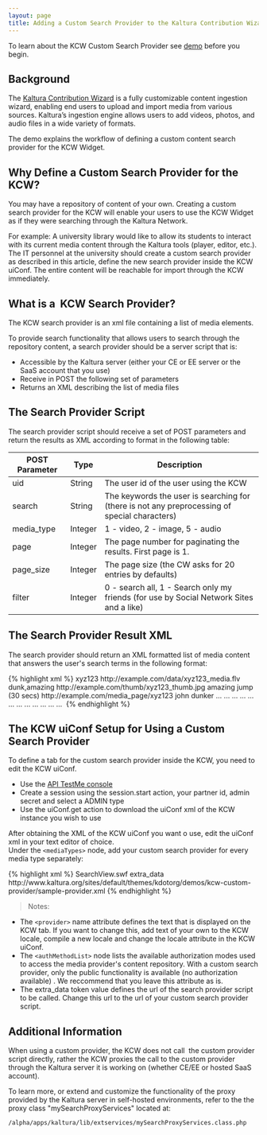 ```yaml
---
layout: page
title: Adding a Custom Search Provider to the Kaltura Contribution Wizard (KCW)
---
```


To learn about the KCW Custom Search Provider see <a href="http://www.kaltura.org/sites/default/themes/kdotorg/demos/kcw-custom-provider/contribution_wizard.php" target="_blank">demo</a> before you begin.

## Background

The <a href="http://knowledge.kaltura.com/kaltura-contribution-wizard-kcw" target="_blank">Kaltura Contribution Wizard</a> is a fully customizable content ingestion wizard, enabling end users to upload and import media from various sources. Kaltura’s ingestion engine allows users to add videos, photos, and audio files in a wide variety of formats. 

The demo explains the workflow of defining a custom content search provider for the KCW Widget.

## Why Define a Custom Search Provider for the KCW?

You may have a repository of content of your own. Creating a custom search provider for the KCW will enable your users to use the KCW Widget as if they were searching through the Kaltura Network.

For example: A university library would like to allow its students to interact with its current media content through the Kaltura tools (player, editor, etc.).  
The IT personnel at the university should create a custom search provider as described in this article, define the new search provider inside the KCW uiConf. The entire content will be reachable for import through the KCW immediately.

## What is a  KCW Search Provider?

The KCW search provider is an xml file containing a list of media elements.

To provide search functionality that allows users to search through the repository content, a search provider should be a server script that is:

*   Accessible by the Kaltura server (either your CE or EE server or the SaaS account that you use)
*   Receive in POST the following set of parameters
*   Returns an XML describing the list of media files

## The Search Provider Script

The search provider script should receive a set of POST parameters and return the results as XML according to format in the following table:

| POST Parameter | Type    | Description                                                                                   |
|----------------|---------|-----------------------------------------------------------------------------------------------|
| uid            | String  | The user id of the user using the KCW                                                         |
| search         | String  | The keywords the user is searching for (there is not any preprocessing of special characters) |
| media_type     | Integer | 1 - video, 2 - image, 5 - audio                                                               |
| page           | Integer | The page number for paginating the results. First page is 1.                                  |
| page_size      | Integer | The page size (the CW asks for 20 entries by defaults)                                        |
| filter         | Integer | 0 - search all, 1 - Search only my friends (for use by Social Network Sites and a like)       |

## The Search Provider Result XML

The search provider should return an XML formatted list of media content that answers the user's search terms in the following format:

<div>
  {% highlight xml %}<objects> <num_0> <id>xyz123</id><!-- An id that uniquely identify the media --> <url>http://example.com/data/xyz123_media.flv</url><!-- The url to download the media file from --> <tags>dunk,amazing</tags><!-- Comma delimited tags --> <title>amazing dunk</title><!-- The name of the media --> <thumb>http://example.com/thumb/xyz123_thumb.jpg</thumb><!-- Thumbnail url --> <description>amazing jump (30 secs)</description><!-- Displayed description shown in the CW as a tooltip - this will not be stored after import --> <source_link>http://example.com/media_page/xyz123</source_link><!-- OPTIONAL - link to an html page containing the media (for source attribution) --> <credit>john dunker</credit><!-- OPTIONAL - containing attribution information --> <media_source></media_source><!-- OPTIONAL - overrides the request media source --> <flash_playback_type></flash_playback_type><!-- OPTIONAL - for audio files "audio" / "video" --> <license></license><!-- OPTIONAL - enumeration for license type --> </num_0> <num_1> <id>...</id> <url>...</url> <tags>...</tags> <title>...</title> <thumb>...</thumb> <description>...</description> <source_link>...</source_link> <credit>...</credit> <media_source>...</media_source> <flash_playback_type>...</flash_playback_type> <license>...</license> </num_1> ... <num_N> ... </num_N> </objects> {% endhighlight %}
</div>

## The KCW uiConf Setup for Using a Custom Search Provider

To define a tab for the custom search provider inside the KCW, you need to edit the KCW uiConf.

*   Use the <a href="https://developer.kaltura.com/console" target="_blank">API TestMe console</a>
*   Create a session using the session.start action, your partner id, admin secret and select a ADMIN type
*   Use the uiConf.get action to download the uiConf xml of the KCW instance you wish to use

After obtaining the XML of the KCW uiConf you want o use, edit the uiConf xml in your text editor of choice.  
Under the `<mediaTypes>` node, add your custom search provider for every media type separately:

<div>
  {% highlight xml %}<media type="video"> <!-- For every media type; video, audio, image, document, etc. --> <provider id="thissite" name="anywebpage" code="28"> <!-- leave the id and code attributes as is, the name attribute is linked to the locale used --> <moduleUrl>SearchView.swf</moduleUrl> <!-- Always leave as is - this define the actual KCW view to load --> <authMethodList> <authMethod type="1" /> </authMethodList> <tokens> <token> <name>extra_data</name> <value>http://www.kaltura.org/sites/default/themes/kdotorg/demos/kcw-custom-provider/sample-provider.xml</value> </token> </tokens> </provider> </media>{% endhighlight %}
</div>

> Notes:
*   The `<provider>` name attribute defines the text that is displayed on the KCW tab. If you want to change this, add text of your own to the KCW locale, compile a new locale and change the locale attribute in the KCW uiConf.
*   The `<authMethodList>` node lists the available authorization modes used to access the media provider's content repository. With a custom search provider, only the public functionality is available (no authorization available) . We reccommend that you leave this attribute as is.
*   The extra_data token value defines the url of the search provider script to be called. Change this url to the url of your custom search provider script.

## Additional Information

When using a custom provider, the KCW does not call  the custom provider script directly, rather the KCW proxies the call to the custom provider through the Kaltura server it is working on (whether CE/EE or hosted SaaS account).

To learn more, or extend and customize the functionality of the proxy provided by the Kaltura server in self-hosted environments, refer to the the proxy class "mySearchProxyServices" located at:

`/alpha/apps/kaltura/lib/extservices/mySearchProxyServices.class.php`

